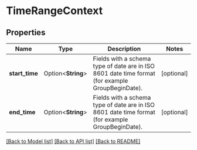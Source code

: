 # TimeRangeContext

## Properties

Name | Type | Description | Notes
------------ | ------------- | ------------- | -------------
**start_time** | Option<**String**> | Fields with a schema type of date are in ISO 8601 date time format (for example GroupBeginDate). | [optional]
**end_time** | Option<**String**> | Fields with a schema type of date are in ISO 8601 date time format (for example GroupBeginDate). | [optional]

[[Back to Model list]](../README.md#documentation-for-models) [[Back to API list]](../README.md#documentation-for-api-endpoints) [[Back to README]](../README.md)


